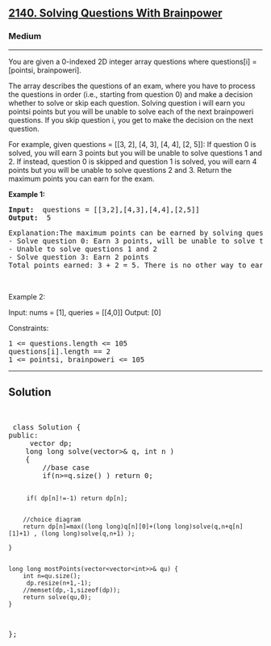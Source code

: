
<h2><a href="https://leetcode.com/problems/solving-questions-with-brainpower/description/">2140. Solving Questions With Brainpower</a></h2>
<h3>Medium</h3>
<hr>
<div><p>
You are given a 0-indexed 2D integer array questions where questions[i] = [pointsi, brainpoweri].

The array describes the questions of an exam, where you have to process the questions in order (i.e., starting from question 0) and make a decision whether to solve or skip each question. Solving question i will earn you pointsi points but you will be unable to solve each of the next brainpoweri questions. If you skip question i, you get to make the decision on the next question.

For example, given questions = [[3, 2], [4, 3], [4, 4], [2, 5]]:
If question 0 is solved, you will earn 3 points but you will be unable to solve questions 1 and 2.
If instead, question 0 is skipped and question 1 is solved, you will earn 4 points but you will be unable to solve questions 2 and 3.
Return the maximum points you can earn for the exam.
</p>


<p><strong>Example 1:</strong></p>
<pre><strong>Input:</strong>  questions = [[3,2],[4,3],[4,4],[2,5]]
<strong>Output:</strong>  5
</pre>
<pre>
Explanation:The maximum points can be earned by solving questions 0 and 3.
- Solve question 0: Earn 3 points, will be unable to solve the next 2 questions
- Unable to solve questions 1 and 2
- Solve question 3: Earn 2 points
Total points earned: 3 + 2 = 5. There is no other way to earn 5 or more points.

  </pre>
  
Example 2:

Input: nums = [1], queries = [[4,0]]
Output: [0]
 

Constraints:
<pre>
1 <= questions.length <= 105
questions[i].length == 2
1 <= pointsi, brainpoweri <= 105
</pre>
<hr>
 <h2><strong><b>Solution</b></strong></h2>
 <br>
 <pre>
 class Solution {
public:
     vector<long long> dp;
    long long solve(vector<vector<int>>& q, int n ) 
    {
        //base case
        if(n>=q.size() ) return 0;
        
         if( dp[n]!=-1) return dp[n]; 
         
         
        //choice diagram
        return dp[n]=max((long long)q[n][0]+(long long)solve(q,n+q[n][1]+1) , (long long)solve(q,n+1) );
       
    }
    
    
    long long mostPoints(vector<vector<int>>& qu) {
        int n=qu.size();
         dp.resize(n+1,-1);
        //memset(dp,-1,sizeof(dp));
        return solve(qu,0);
    }
};
 </pre>


